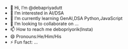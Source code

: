 - 👋 Hi, I’m @debapriyadutt
- 👀 I’m interested in AI/DSA
- 🌱 I’m currently learning GenAI,DSA Python,JavaScript
- 💞️ I’m looking to collaborate on ...
- 📫 How to reach me debopriyorik(Insta)
- 😄 Pronouns:He/Him/His
- ⚡ Fun fact: ...

<!---
debapriyadutt/debapriyadutt is a ✨ special ✨ repository because its `README.md` (this file) appears on your GitHub profile.
You can click the Preview link to take a look at your changes.
--->
